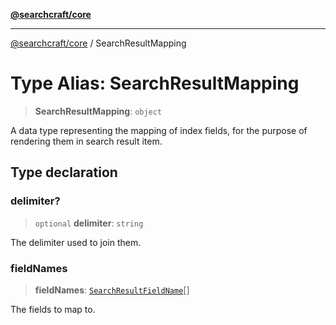 [**@searchcraft/core**](/reference/sdk/core/README.md)

***

[@searchcraft/core](/reference/sdk/core/globals.md) / SearchResultMapping

# Type Alias: SearchResultMapping

> **SearchResultMapping**: `object`

A data type representing the mapping of index fields, for the purpose of rendering them
in search result item.

## Type declaration

### delimiter?

> `optional` **delimiter**: `string`

The delimiter used to join them.

### fieldNames

> **fieldNames**: [`SearchResultFieldName`](/reference/sdk/core/type-aliases/SearchResultFieldName.md)[]

The fields to map to.
